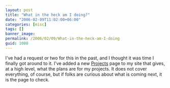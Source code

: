 ```yaml
---
layout: post
title: "What in the heck am I doing?"
date: "2006-02-09T11:02:00+06:00"
categories: [misc]
tags: []
banner_image: 
permalink: /2006/02/09/What-in-the-heck-am-I-doing
guid: 1088
---
```


I've had a request or two for this in the past, and I thought it was time I finally got around to it. I've added a new <a href="http://ray.camdenfamily.com/projects/projects.cfm">Projects</a> page to my site that gives, at a high level, what the plans are for my projects. It does not cover everything, of course, but if folks are curious about what is coming next, it is the page to check.